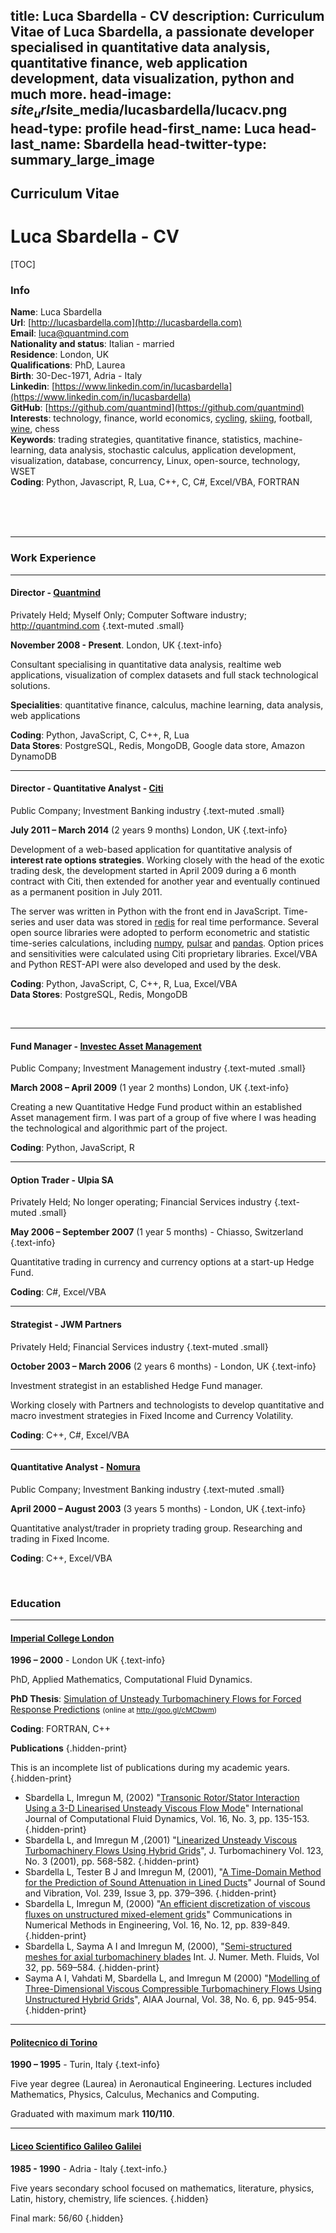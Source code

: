 title: Luca Sbardella - CV
description: Curriculum Vitae of Luca Sbardella, a passionate developer specialised in quantitative data analysis, quantitative finance, web application development, data visualization, python and much more.
head-image: $site_url$site_media/lucasbardella/lucacv.png
head-type: profile
head-first_name: Luca
head-last_name: Sbardella
head-twitter-type: summary_large_image
---

<h2 class="hidden-print">Curriculum Vitae</h2>
<h1 class="visible-print-block">Luca Sbardella - CV</h1>

[TOC]

### Info

**Name**: Luca Sbardella<br>
**Url**: [http://lucasbardella.com](http://lucasbardella.com)<br>
**Email**: [luca@quantmind.com](mailto:luca@quantmind.com)<br>
**Nationality and status**: Italian - married<br>
**Residence**: London, UK<br>
**Qualifications**: PhD, Laurea<br>
**Birth**: 30-Dec-1971, Adria - Italy<br>
**Linkedin**: [https://www.linkedin.com/in/lucasbardella](https://www.linkedin.com/in/lucasbardella)<br>
**GitHub**: [https://github.com/quantmind](https://github.com/quantmind)<br>
**Interests**: technology, finance, world economics, [cycling][], [skiing][], football, [wine][], chess<br>
**Keywords**: trading strategies, quantitative finance, statistics, machine-learning, data analysis, stochastic calculus, application development, visualization, database, concurrency, Linux, open-source, technology, WSET<br>
**Coding**: Python, Javascript, R, Lua, C++, C, C#, Excel/VBA, FORTRAN

<div class="visible-print">
<br>
<br>
<br>
</div>

<hr>

### Work Experience

<hr>

#### Director - [Quantmind](http://quantmind.com)

Privately Held; Myself Only; Computer Software industry; <span class="visible-print-block">http://quantmind.com<span>
{.text-muted .small}

<strong>November 2008 - Present</strong>. <span class='time-since' data_since='November 2008'></span> London, UK
{.text-info}

Consultant specialising in quantitative data analysis, realtime web applications,
visualization of complex datasets and full stack technological solutions.

**Specialities**: quantitative finance, calculus, machine learning, data analysis, web applications

**Coding**: Python, JavaScript, C, C++, R, Lua<br>
**Data Stores**: PostgreSQL, Redis, MongoDB, Google data store, Amazon DynamoDB

<hr>

#### Director - Quantitative Analyst - [Citi](https://www.linkedin.com/company/citi)

Public Company; Investment Banking industry
{.text-muted .small}

<strong>July 2011 – March 2014</strong> (2 years 9 months) London, UK
{.text-info}

Development of a web-based application for quantitative analysis of **interest rate options strategies**.
Working closely with the head of the exotic trading desk, the development started in April 2009 during a 6 month contract with Citi, then extended for
another year and eventually continued as a permanent position in July 2011.

The server was written in Python with the front end in JavaScript.
Time-series and user data was stored in [redis](http://redis.io/) for real time performance.
Several open source libraries were adopted to perform econometric and statistic
time-series calculations, including [numpy](http://www.numpy.org/), [pulsar](http://pythonhosted.org/pulsar/)
and [pandas](http://pandas.pydata.org/).
Option prices and sensitivities were calculated using Citi
proprietary libraries. Excel/VBA and Python REST-API were also developed and used by the desk.

**Coding**: Python, JavaScript, C, C++, R, Lua, Excel/VBA<br>
**Data Stores**: PostgreSQL, Redis, MongoDB

<div class="visible-print">
<br>
</div>
<hr>

#### Fund Manager - [Investec Asset Management](https://www.linkedin.com/company/investec-asset-management)

Public Company; Investment Management industry
{.text-muted .small}

<strong>March 2008 – April 2009</strong> (1 year 2 months) London, UK
{.text-info}

Creating a new Quantitative Hedge Fund product within an established Asset management firm.
I was part of a group of five where I was heading the technological and algorithmic part of the project.

**Coding**: Python, JavaScript, R

<hr>

#### Option Trader - Ulpia SA

Privately Held; No longer operating; Financial Services industry
{.text-muted .small}

<strong>May 2006 – September 2007</strong> (1 year 5 months) - Chiasso, Switzerland
{.text-info}

Quantitative trading in currency and currency options at a start-up Hedge Fund.

**Coding**: C#, Excel/VBA

<hr>

#### Strategist - JWM Partners

Privately Held; Financial Services industry
{.text-muted .small}

<strong>October 2003 – March 2006</strong> (2 years 6 months) - London, UK
{.text-info}

Investment strategist in an established Hedge Fund manager.

Working closely with Partners and technologists to develop quantitative and macro
investment strategies in Fixed Income and Currency Volatility.

**Coding**: C++, C#, Excel/VBA

<hr>

#### Quantitative Analyst - [Nomura](http://www.nomura.com/)

Public Company; Investment Banking industry
{.text-muted .small}

<strong>April 2000 – August 2003</strong> (3 years 5 months) - London, UK
{.text-info}

Quantitative analyst/trader in propriety trading group. Researching and trading in Fixed Income.

**Coding**: C++, Excel/VBA

<div class="visible-print">
<br>
</div>

### Education

<hr>

#### [Imperial College London](http://www3.imperial.ac.uk/)

<strong>1996 – 2000</strong> - London UK
{.text-info}

PhD, Applied Mathematics, Computational Fluid Dynamics.

**PhD Thesis**: [Simulation of Unsteady Turbomachinery Flows for Forced Response Predictions](http://goo.gl/cMCbwm)
<small class='visible-print-block'>(online at http://goo.gl/cMCbwm)</small>

**Coding**: FORTRAN, C++

**Publications**
{.hidden-print}

This is an incomplete list of publications during my academic years.
{.hidden-print}

* Sbardella L, Imregun M, (2002) "[Transonic Rotor/Stator Interaction Using a 3-D Linearised Unsteady Viscous Flow Mode](http://goo.gl/W8K0KD)" International Journal of Computational Fluid Dynamics, Vol. 16, No. 3, pp. 135-153.
{.hidden-print}
* Sbardella L, and Imregun M ,(2001) "[Linearized Unsteady Viscous Turbomachinery Flows Using Hybrid Grids](http://goo.gl/tD47VK)", J. Turbomachinery Vol. 123, No. 3 (2001), pp. 568-582.
{.hidden-print}
* Sbardella L, Tester B J and Imregun M, (2001), "[A Time-Domain Method for the Prediction of Sound Attenuation in Lined Ducts](http://goo.gl/vx2IAD)" Journal of Sound and Vibration, Vol. 239, Issue 3, pp. 379–396.
{.hidden-print}
* Sbardella L, Imregun M, (2000) "[An efficient discretization of viscous fluxes on unstructured mixed-element grids](http://goo.gl/J1cBIa)" Communications in Numerical Methods in Engineering, Vol. 16, No. 12, pp. 839-849.
{.hidden-print}
* Sbardella L, Sayma A I and Imregun M, (2000), "[Semi-structured meshes for axial turbomachinery blades](http://goo.gl/vYZMfC) Int. J. Numer. Meth. Fluids, Vol 32, pp. 569–584.
{.hidden-print}
* Sayma A I, Vahdati M, Sbardella L, and Imregun M (2000) "[Modelling of Three-Dimensional Viscous Compressible Turbomachinery Flows Using Unstructured Hybrid Grids](http://goo.gl/1VRCme)", AIAA Journal, Vol. 38, No. 6, pp. 945-954.
{.hidden-print}

<hr>

#### [Politecnico di Torino](http://www.polito.it/index.php?lang=en)

<strong>1990 – 1995</strong> - Turin, Italy
{.text-info}

Five year degree (Laurea) in Aeronautical Engineering.
Lectures included Mathematics, Physics, Calculus, Mechanics and Computing.

Graduated with maximum mark <strong>110/110</strong>.

<hr>

#### [Liceo Scientifico Galileo Galilei](http://www.liceoadria.it/)

<strong>1985 - 1990</strong> - Adria - Italy
{.text-info.}

Five years secondary school focused on mathematics, literature, physics, Latin, history, chemistry, life sciences.
{.hidden}

Final mark: 56/60
{.hidden}

[skiing]: https://www.flickr.com/photos/sbardella/tags/skiing/
[cycling]: http://www.strava.com/athletes/lsbardel
[wine]: https://www.flickr.com/photos/sbardella/tags/wine

